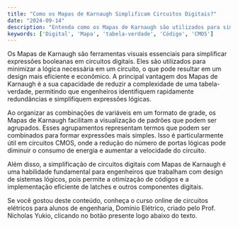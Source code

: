 ```yaml
---
title: "Como os Mapas de Karnaugh Simplificam Circuitos Digitais?"
date: "2024-09-14"
description: "Entenda como os Mapas de Karnaugh são utilizados para simplificar circuitos digitais e otimizar o design de sistemas lógicos."
keywords: ['Digital', 'Mapa', 'tabela-verdade', 'Código', 'CMOS']
---
```


Os Mapas de Karnaugh são ferramentas visuais essenciais para simplificar expressões booleanas em circuitos digitais. Eles são utilizados para minimizar a lógica necessária em um circuito, o que pode resultar em um design mais eficiente e econômico. A principal vantagem dos Mapas de Karnaugh é a sua capacidade de reduzir a complexidade de uma tabela-verdade, permitindo que engenheiros identifiquem rapidamente redundâncias e simplifiquem expressões lógicas.

Ao organizar as combinações de variáveis em um formato de grade, os Mapas de Karnaugh facilitam a visualização de padrões que podem ser agrupados. Esses agrupamentos representam termos que podem ser combinados para formar expressões mais simples. Isso é particularmente útil em circuitos CMOS, onde a redução do número de portas lógicas pode diminuir o consumo de energia e aumentar a velocidade do circuito.

Além disso, a simplificação de circuitos digitais com Mapas de Karnaugh é uma habilidade fundamental para engenheiros que trabalham com design de sistemas lógicos, pois permite a otimização de códigos e a implementação eficiente de latches e outros componentes digitais.

Se você gostou deste conteúdo, conheça o curso online de circuitos elétricos para alunos de engenharia, Domínio Elétrico, criado pelo Prof. Nicholas Yukio, clicando no botão presente logo abaixo do texto.